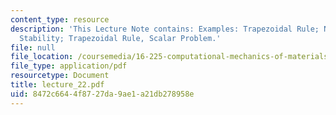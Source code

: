 ```yaml
---
content_type: resource
description: 'This Lecture Note contains: Examples: Trapezoidal Rule; Newmark''s Algorithm;
  Stability; Trapezoidal Rule, Scalar Problem.'
file: null
file_location: /coursemedia/16-225-computational-mechanics-of-materials-fall-2003/8472c6644f8727da9ae1a21db278958e_lecture_22.pdf
file_type: application/pdf
resourcetype: Document
title: lecture_22.pdf
uid: 8472c664-4f87-27da-9ae1-a21db278958e
---
```

